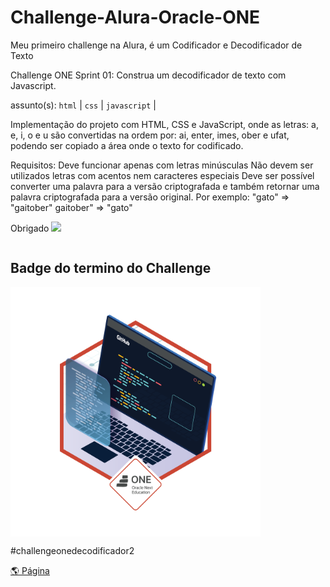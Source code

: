 # Challenge-Alura-Oracle-ONE
Meu primeiro challenge na Alura, é um Codificador e Decodificador de Texto

Challenge ONE Sprint 01:
Construa um decodificador de texto com Javascript.

assunto(s): ```html``` | ```css``` | ```javascript``` |

Implementação do projeto com HTML, CSS e JavaScript, onde as letras: a, e, i, o e u são convertidas na ordem por: ai, enter, imes, ober e ufat, podendo ser copiado a área onde o texto for codificado.

Requisitos:
Deve funcionar apenas com letras minúsculas
Não devem ser utilizados letras com acentos nem caracteres especiais
Deve ser possível converter uma palavra para a versão criptografada e também retornar uma palavra criptografada para a versão original.
Por exemplo: "gato" => "gaitober" gaitober" => "gato"

Obrigado   <img width="180px" src="https://cursos.alura.com.br/assets/images/certificates/new/logo/oracle-alura.png">

<div style="display:flex;" align="center">
   <h2>Badge do termino do Challenge</h2>
 </div>

   <div style="display:flex;" align="center">
  <img src="badge.png" width="400"/>
</div>

#challengeonedecodificador2

[🌎 Página](https://pietrogp.github.io/Challenge-Alura-Oracle-ONE/)
